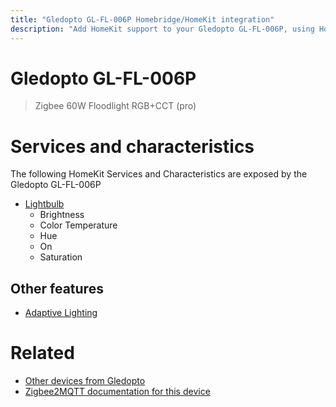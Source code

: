 ```yaml
---
title: "Gledopto GL-FL-006P Homebridge/HomeKit integration"
description: "Add HomeKit support to your Gledopto GL-FL-006P, using Homebridge, Zigbee2MQTT and homebridge-z2m."
---
```

<!---
This file has been GENERATED using src/docgen/docgen.ts
DO NOT EDIT THIS FILE MANUALLY!
-->
# Gledopto GL-FL-006P
> Zigbee 60W Floodlight RGB+CCT (pro)


# Services and characteristics
The following HomeKit Services and Characteristics are exposed by
the Gledopto GL-FL-006P

* [Lightbulb](../../light.md)
  * Brightness
  * Color Temperature
  * Hue
  * On
  * Saturation


## Other features
* [Adaptive Lighting](../../light.md)


# Related
* [Other devices from Gledopto](../index.md#gledopto)
* [Zigbee2MQTT documentation for this device](https://www.zigbee2mqtt.io/devices/GL-FL-006P.html)